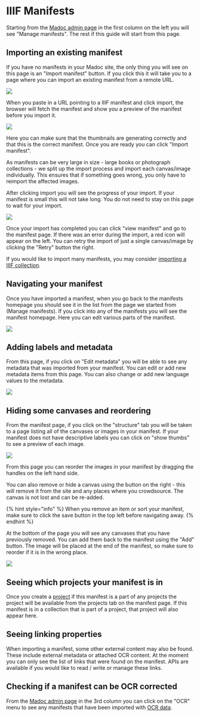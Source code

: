 # IIIF Manifests

Starting from the [Madoc admin page](../../administration-pages.md#madoc-admin-page) in the first column on the left you will see "Manage manifests". The rest if this guide will start from this page.

## Importing an existing manifest

If you have no manifests in your Madoc site, the only thing you will see on this page is an "Import manifest" button. If you click this it will take you to a page where you can import an existing manifest from a remote URL.

![](</public/assets/Screenshot 2021-05-06 at 17.19.16.png>)

When you paste in a URL pointing to a IIIF manifest and click import, the browser will fetch the manifest and show you a preview of the manifest before you import it.

![](</public/assets/Screenshot 2020-09-02 at 20.53.14.png>)

Here you can make sure that the thumbnails are generating correctly and that this is the correct manifest. Once you are ready you can click "Import manifest".

As manifests can be very large in size - large books or photograph collections - we split up the import process and import each canvas/image individually. This ensures that if something goes wrong, you only have to reimport the affected images.

After clicking import you will see the progress of your import. If your manifest is small this will not take long. You do not need to stay on this page to wait for your import.

![](</public/assets/Screenshot 2020-09-02 at 20.55.57.png>)

Once your import has completed you can click "view manifest" and go to the manifest page. If there was an error during the import, a red icon will appear on the left. You can retry the import of just a single canvas/image by clicking the "Retry" button the right.

If you would like to import many manifests, you may consider [importing a IIIF collection](collections.md#importing-an-existing-collection).

## Navigating your manifest

Once you have imported a manifest, when you go back to the manifests homepage you should see it in the list from the page we started from (Manage manifests). If you click into any of the manifests you will see the manifest homepage. Here you can edit various parts of the manifest.

![](</public/assets/Screenshot 2020-09-02 at 20.59.23.png>)

## Adding labels and metadata

From this page, if you click on "Edit metadata" you will be able to see any metadata that was imported from your manifest. You can edit or add new metadata items from this page. You can also change or add new language values to the metadata.

![](</public/assets/Screenshot 2020-09-02 at 21.00.28.png>)

## Hiding some canvases and reordering

From the manifest page, if you click on the "structure" tab you will be taken to a page listing all of the canvases or images in your manifest. If your manifest does not have descriptive labels you can click on "show thumbs" to see a preview of each image.

![](</public/assets/Screenshot 2020-09-02 at 21.02.09.png>)

From this page you can reorder the images in your manifest by dragging the handles on the left hand side.

You can also remove or hide a canvas using the button on the right - this will remove it from the site and any places where you crowdsource. The canvas is not lost and can be re-added.

{% hint style="info" %}
When you remove an item or sort your manifest, make sure to click the save button in the top left before navigating away.
{% endhint %}

At the bottom of the page you will see any canvases that you have previously removed. You can add them back to the manifest using the "Add" button. The image will be placed at the end of the manifest, so make sure to reorder if it is in the wrong place.

![](</public/assets/Screenshot 2020-09-02 at 21.05.01.png>)

## Seeing which projects your manifest is in

Once you create a [project](../projects/) if this manifest is a part of any projects the project will be available from the projects tab on the manifest page. If this manifest is in a collection that is part of a project, that project will also appear here.

## Seeing linking properties

When importing a manifest, some other external content may also be found. These include external metadata or attached OCR content. At the moment you can only see the list of links that were found on the manifest. APIs are available if you would like to read / write or manage these links.

## Checking if a manifest can be OCR corrected

From the [Madoc admin page](../../administration-pages.md#madoc-admin-page) in the 3rd column you can click on the "OCR" menu to see any manifests that have been imported with [OCR data](../ocr/).
